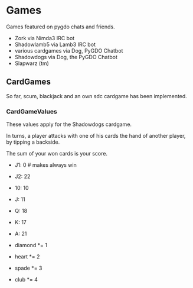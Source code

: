 # Games

Games featured on pygdo chats and friends.

 - Zork via Nimda3 IRC bot
 - Shadowlamb5 via Lamb3 IRC bot
 - various cardgames via Dog, PyGDO Chatbot
 - Shadowdogs via Dog, the PyGDO Chatbot
 - Slapwarz (tm)


## CardGames

So far, scum, blackjack and an own sdc cardgame has been implemented.


### CardGameValues

These values apply for the Shadowdogs cardgame.

In turns, a player attacks with one of his cards the hand of another player, by tipping a backside.

The sum of your won cards is your score.

 - J1: 0 # makes always win
 - J2: 22
 - 10: 10
 - J: 11
 - Q: 18
 - K: 17
 - A: 21

 - diamond *= 1
 - heart *= 2
 - spade *= 3
 - club *= 4
